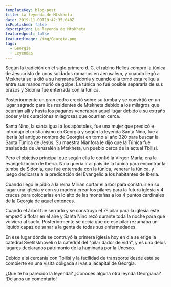 ```yaml
---
templateKey: blog-post
title: La leyenda de Mtskheta
date: 2019-11-09T19:42:35.040Z
isPublished: false
description: La leyenda de Mtskheta
featuredpost: false
featuredimage: /img/Georgia.png
tags:
  - Georgia
  - Leyendas
---
```


Según la tradición en el siglo primero d. C. el rabino Helios compró la túnica de Jesucristo de unos soldados romanos en Jerusalem, y cuando llegó a Mtskheta se la dió a su hermana Sidonia y cuando ella tomó esta reliquia entre sus manos murió de golpe. La túnica no fué posible separarla de sus brazos y Sidonia fue enterrada con la túnica. 

Posteriormente un gran cedro creció sobre su tumba y se convirtió en un lugar sagrado para los residentes de Mtskheta debido a los milagros que ocurrian allí y hasta los paganos veneraban aquel lugar debido a su extraño poder y las curaciones milagrosas que ocurrian cerca.

Santa Nino, la santa igual a los apóstoles, fue una mujer que predicó e introdujo el cristianismo en Georgia y según la leyenda Santa Nino, fue a Iberia (el antiguo nombre de Georgia) en torno al año 320 para buscar la Santa Túnica de Jesús. Su maestra Nianfora le dijo que la Túnica fue trasladada de Jerusalén a Mtskheta, un pueblo cerca de la actual Tbilisi. 

Pero el objetivo principal que según ella le confió la Virgen María, era la evangelización de Iberia. Nina quería ir al país de la túnica para encontrar la tumba de Sidonia, que fue enterrada con la túnica, venerar la túnica, y luego dedicarse a la predicación del Evangelio a los habitantes de Iberia. 

Cuando llegó le pidío a la reina Mirian cortar el árbol para construir en su lugar una iglesia y con su madera crear los pilares para la futura iglesia y 4 cruces para colocarlas en lo alto de las montañas a los 4 puntos cardinales de la Georgia de aquel entonces.

Cuando el árbol fue serrado y se construyó el 7º pilar para la iglesia este empezó a flotar en el aire y Santa Nino rezó durante toda la noche para que volviera al suelo. Posteriormente se decía que de ese pilar rezumaba un liquido capaz de sanar a la genta de todas sus enfermedades.

En ese lugar dónde se contruyó la primera iglesia hoy en dia se erige la catedral Svetitskhoveli o la catedral del "pilar dador de vida", y es uno delos lugares declarados patrimonio de la huminada por la Unesco.

Debido a si cercanía con Tbilisi y la facilidad de transporte desde esta se combierte en una visita obligada si vas a lacápital de Georgia.

¿Que te ha parecido la leyenda? ¿Conoces alguna otra leynda Georgiana? !Dejanos un comentarío!
